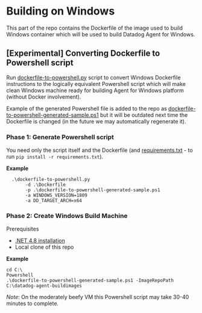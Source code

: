 # Building on Windows

This part of the repo contains the Dockerfile of the image used to build Windows
container which will be used to build Datadog Agent for Windows.

## [Experimental] Converting Dockerfile to Powershell script

Run [dockerfile-to-powershell.py](dockerfile-to-powershell.py) script to convert Windows
Dockerfile instructions to the logically equivalent Powershell script which will make
clean Windows machine ready for building Agent for Windows platform (without Docker
involvement).

Example of the generated Powershell file is added to the repo as [dockerfile-to-powershell-generated-sample.ps1](dockerfile-to-powershell-generated-sample.ps1)
but it will be outdated next time the Dockerfile is changed (in the future we may
automatically regenerate it).

### Phase 1: Generate Powershell script

You need only the script itself and the Dockerfile (and [requirements.txt](requirements.txt) - to run `pip install -r requirements.txt`).

**Example**
```
  .\dockerfile-to-powershell.py 
       -d .\Dockerfile 
       -p .\dockerfile-to-powershell-generated-sample.ps1
       -a WINDOWS_VERSION=1809
       -a DD_TARGET_ARCH=x64 
```

### Phase 2: Create Windows Build Machine

Prerequisites

- [.NET 4.8 installation](https://support.microsoft.com/en-us/topic/microsoft-net-framework-4-8-offline-installer-for-windows-9d23f658-3b97-68ab-d013-aa3c3e7495e0)
- Local clone of this repo

**Example**
```
cd C:\
Powershell
.\dockerfile-to-powershell-generated-sample.ps1 -ImageRepoPath C:\datadog-agent-buildimages
```

*Note*: On the moderately beefy VM this Powershell script may take 30-40 minutes to complete.